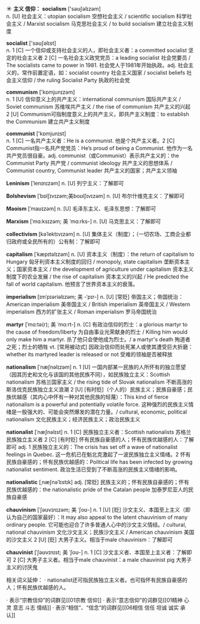 ☀ <span class="category">**主义 信仰：**</span>
<span class="vocabulary">**socialism**</span> ['səʊʃəlɪzəm]  
<span class="definition">n. [U] 社会主义：</span>utopian socialism 空想社会主义 / scientific socialism 科学社会主义 / Marxist socialism 马克思社会主义 / to build socialism 建立社会主义制度

<span class="vocabulary">**socialist**</span> ['səʊʃəlɪst]  
<span class="definition">n. 1 [C] 一个信仰或支持社会主义的人，即社会主义者：</span>a committed socialist 坚定的社会主义者 <span class="definition">2 [C] 一名社会主义政党党员：</span>a leading socialist 社会党要员 / The socialists came to power in 1981. 社会党人于1981年开始执政。<span class="definition">adj. 社会主义的，常作前置定语，如：</span>socialist country 社会主义国家 / socialist beliefs 社会主义信仰 / the ruling Socialist Party 执政的社会党

<span class="vocabulary">**communism**</span> ['kɒmjunɪzəm]  
<span class="definition">n. 1 [U] 信仰意义上的共产主义：</span>international communism 国际共产主义 / Soviet communism 苏维埃共产主义 / the rise of communism 共产主义的兴起 <span class="definition">2 [U] Communism可指制度意义上的共产主义，即共产主义制度：</span>to establish the Communism 建立共产主义制度

<span class="vocabulary">**communist**</span> ['kɒmjunɪst]  
<span class="definition">n. 1 [C] 一名共产主义者：</span>He is a communist. 他是个共产主义者。<span class="definition">2 [C] Communist指一名共产党党员：</span>He’s proud of being a Communist. 他作为一名共产党员很自豪。<span class="definition">adj. communist（或Communist）表示共产主义的：</span>the Communist Party 共产党 / communist ideology 共产主义的思想体系 / Communist country, Communist leader 共产主义的国家；共产主义领袖
           
<span class="vocabulary">**Leninism**</span> [ˈlenɪnɪzəm]
<span class="definition">n. [U] 列宁主义：</span>了解即可

<span class="vocabulary">**Bolshevism**</span> [ˈbɒlʃɪvɪzəm;美boʊlʃɪvɪzəm]
<span class="definition">n. [U] 布尔什维克主义：</span>了解即可

<span class="vocabulary">**Maoism**</span> [ˈmaʊɪzəm]
<span class="definition">n. [U] 毛泽东主义、毛泽东思想：</span>了解即可

<span class="vocabulary">**Marxism**</span> [ˈmɑ:ksɪzəm; 美 ˈmɑ:rks-]
<span class="definition">n. [U] 马克思主义：</span>了解即可

<span class="vocabulary">**collectivism**</span> [kəˈlektɪvɪzəm]
<span class="definition">n. [U] 集体主义（制度）；（一切农场、工商企业都归政府或全民所有的）公有制：</span>了解即可
           
<span class="vocabulary">**capitalism**</span> [ˈkæpɪtəlɪzəm]
<span class="definition">n. [U] 资本主义（制度）：</span>the return of capitalism to Hungary 匈牙利资本主义制度的回归 / monopoly, state capitalism 垄断资本主义；国家资本主义 / the development of agriculture under capitalism 资本主义制度下的农业发展 / the rise of capitalism 资本主义的兴起 / He predicted the fall of world capitalism. 他预言了世界资本主义的衰落。
                      
<span class="vocabulary">**imperialism**</span> [ɪmˈpɪəriəlɪzəm; 美 -ˈpɪr-]
<span class="definition">n. [U] [常贬] 帝国主义；帝国统治：</span>American imperialism 美帝国主义 / British imperialism 英帝国主义 / Western imperialism 西方的扩张主义 / Roman imperialism 罗马帝国统治

<span class="vocabulary">**martyr**</span> [ˈmɑ:tə(r); 美 ˈmɑ:rt-]
<span class="definition">n. [C] 有政治信仰的烈士：</span>a glorious martyr to the cause of freedom/liberty 为自由事业光荣献身的烈士 / Killing him would only make him a martyr. 杀了他只会使他成为烈士。/ a martyr's death 殉道者之死；烈士的牺牲 <span class="definition">vt. [常用被动式] 因政治信仰而处死某人或使其遭受巨大折磨：</span>whether its martyred leader is released or not 受难的领袖是否被释放
           
<span class="vocabulary">**nationalism**</span> [ˈnæʃnəlɪzəm]
<span class="definition">n. 1 [U] 一国内部某一民族的人所怀有的独立愿望（因其历史和文化与该国的其他民族不同），如民族独立主义：</span>Scottish nationalism 苏格兰国家主义 / the rising tide of Slovak nationalism 不断高涨的斯洛伐克民族独立主义浪潮 <span class="definition">2 [U] [有时贬]（个人的）民族主义；民族自豪感；民族优越感（其内心中怀有一种对其他民族的轻蔑）：</span>This kind of fierce nationalism is a powerful and potentially volatile force. 这种强烈的民族主义情绪是一股强大的、可能会突然爆发的潜在力量。/ cultural, economic, political nationalism 文化民族主义；经济民族主义；政治民族主义
          
<span class="vocabulary">**nationalist**</span> [ˈnæʃnəlɪst]
<span class="definition">n. 1 [C] 民族独立主义者：</span>Scottish nationalists 苏格兰民族独立主义者 <span class="definition">2 [C] [有时贬] 怀有民族自豪感的人；怀有民族优越感的人：</span>了解即可 <span class="definition">adj. 1 民族独立主义的：</span>The crisis has set off a wave of nationalist feelings in Quebec. 这一危机已在魁北克激起了一波民族独立主义情绪。<span class="definition">2 怀有民族自豪感的；怀有民族优越感的：</span>Political life has been infected by growing nationalist sentiment. 政治生活已受到了不断高涨的民族主义情绪的影响。
           
<span class="vocabulary">**nationalistic**</span> [ˌnæʃnəˈlɪstɪk]
<span class="definition">adj. [常贬] 民族主义的；怀有民族自豪感的；怀有民族优越感的：</span>the nationalistic pride of the Catalan people 加泰罗尼亚人的民族自豪感          

<span class="vocabulary">**chauvinism**</span> [ˈʃəʊvɪnɪzəm; 美 ˈʃoʊ-]
<span class="definition">n. 1 [U] [贬] 沙文主义、本国至上主义（即认为自己的国家最好）：</span>It may also appeal to the latent chauvinism of many ordinary people. 它可能也迎合了许多普通人心中的沙文主义情结。/ cultural, national chauvinism 文化沙文主义；民族沙文主义 / American chauvinism 美国的沙文主义 <span class="definition">2 [U] [贬] 大男子主义。相当于male chauvinism：</span>了解即可

<span class="vocabulary">**chauvinist**</span> [ˈʃəʊvɪnɪst; 美 ˈʃoʊ-]
<span class="definition">n. 1 [C] 沙文主义者、本国至上主义者：</span>了解即可 <span class="definition">2 [C] 大男子主义者。相当于male chauvinist：</span>a male chauvinist pig 大男子主义的讨厌鬼

相关词义延伸：
· nationalist还可指民族独立主义者。也可指怀有民族自豪感的人；怀有民族优越感的人。

· 表示“宗教信仰”的词群见[[01宗教 信仰]]
· 表示“意志信仰”的词群见[[01精神 心灵 意志 斗志 情结]]
· 表示“相信”、“信念”的词群见[[06相信 信任 坦诚 诚实 承认]]
